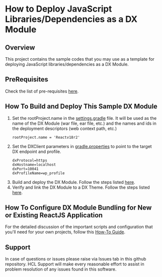 # How to Deploy JavaScript Libraries/Dependencies as a DX Module

## Overview
This project contains the sample codes that you may use as a template for deploying JavaScript libraries/dependencies as a DX Module.

## PreRequisites
Check the list of pre-requisites [here](https://opensource.hcltechsw.com/digital-experience/CF214/guide_me/tutorials/scriptapps/pre_requisites/).

## How To Build and Deploy This Sample DX Module
1. Set the rootProject.name in the [settings.gradle](DxModule/settings.gradle) file. It will be used as the name of the DX Module (war file, ear file, etc.) and the names and ids in the deployment descriptors (web context path, etc.)
    ```
   rootProject.name = 'Reactv18r2'
    ```
2. Set the DXClient parameters in [gradle.properties](DxModule/gradle.properties) to point to the target DX endpoint and profile.
    ```
   dxProtocol=https
   dxHostname=localhost
   dxPort=10041
   dxProfileName=wp_profile
    ```
3. Build and deploy the DX Module. Follow the steps listed [here](https://opensource.hcltechsw.com/digital-experience/CF214/guide_me/tutorials/scriptapps/common-setup/build-and-deploy/build_and_deploy_dx_modules/).
4. Verify and link the DX Module to a DX Theme. Follow the steps listed [here](https://opensource.hcltechsw.com/digital-experience/CF214/guide_me/tutorials/scriptapps/common-setup/post-deployment/verify_link_module_to_theme/).


## How To Configure DX Module Bundling for New or Existing ReactJS Application
For the detailed discussion of the important scripts and configuration that you'll need for your own projects, follow this [How-To Guide](https://opensource.hcltechsw.com/digital-experience/CF214/guide_me/tutorials/scriptapps/how_to/02_dependencies_as_module/).


## Support

In case of questions or issues please raise via Issues tab in this github repository. HCL Support will make every reasonable effort to assist in problem resolution of any issues found in this software.

